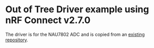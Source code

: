 # Out of Tree Driver example using nRF Connect v2.7.0

The driver is for the NAU7802 ADC and is copied from an [existing repository](https://github.com/TinNotTim/nau7802_loadcell_zephyr_driver).